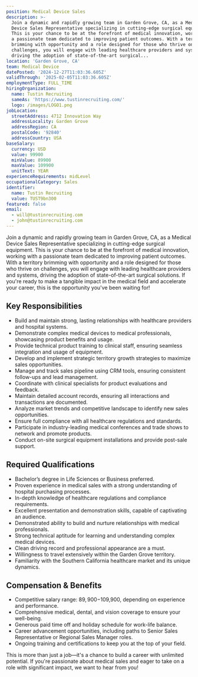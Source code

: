 ```yaml
---
position: Medical Device Sales
description: >-
  Join a dynamic and rapidly growing team in Garden Grove, CA, as a Medical
  Device Sales Representative specializing in cutting-edge surgical equipment.
  This is your chance to be at the forefront of medical innovation, working with
  a passionate team dedicated to improving patient outcomes. With a territory
  brimming with opportunity and a role designed for those who thrive on
  challenges, you will engage with leading healthcare providers and systems,
  driving the adoption of state-of-the-art surgical...
location: 'Garden Grove, CA'
team: Medical Device
datePosted: '2024-12-27T11:03:36.605Z'
validThrough: '2025-02-05T11:03:36.605Z'
employmentType: FULL_TIME
hiringOrganization:
  name: Tustin Recruiting
  sameAs: 'https://www.tustinrecruiting.com/'
  logo: /images/LOGO1.png
jobLocation:
  streetAddress: 4712 Innovation Way
  addressLocality: Garden Grove
  addressRegion: CA
  postalCode: '92840'
  addressCountry: USA
baseSalary:
  currency: USD
  value: 99900
  minValue: 89900
  maxValue: 109900
  unitText: YEAR
experienceRequirements: midLevel
occupationalCategory: Sales
identifier:
  name: Tustin Recruiting
  value: TUST9bn300
featured: false
email:
  - will@tustinrecruiting.com
  - john@tustinrecruiting.com
---
```




Join a dynamic and rapidly growing team in Garden Grove, CA, as a Medical Device Sales Representative specializing in cutting-edge surgical equipment. This is your chance to be at the forefront of medical innovation, working with a passionate team dedicated to improving patient outcomes. With a territory brimming with opportunity and a role designed for those who thrive on challenges, you will engage with leading healthcare providers and systems, driving the adoption of state-of-the-art surgical solutions. If you're ready to make a tangible impact in the medical field and accelerate your career, this is the opportunity you've been waiting for!

## Key Responsibilities
- Build and maintain strong, lasting relationships with healthcare providers and hospital systems.
- Demonstrate complex medical devices to medical professionals, showcasing product benefits and usage.
- Provide technical product training to clinical staff, ensuring seamless integration and usage of equipment.
- Develop and implement strategic territory growth strategies to maximize sales opportunities.
- Manage and track sales pipeline using CRM tools, ensuring consistent follow-ups and lead management.
- Coordinate with clinical specialists for product evaluations and feedback.
- Maintain detailed account records, ensuring all interactions and transactions are documented.
- Analyze market trends and competitive landscape to identify new sales opportunities.
- Ensure full compliance with all healthcare regulations and standards.
- Participate in industry-leading medical conferences and trade shows to network and promote products.
- Conduct on-site surgical equipment installations and provide post-sale support.

## Required Qualifications
- Bachelor’s degree in Life Sciences or Business preferred.
- Proven experience in medical sales with a strong understanding of hospital purchasing processes.
- In-depth knowledge of healthcare regulations and compliance requirements.
- Excellent presentation and demonstration skills, capable of captivating an audience.
- Demonstrated ability to build and nurture relationships with medical professionals.
- Strong technical aptitude for learning and understanding complex medical devices.
- Clean driving record and professional appearance are a must.
- Willingness to travel extensively within the Garden Grove territory.
- Familiarity with the Southern California healthcare market and its unique dynamics.

## Compensation & Benefits
- Competitive salary range: $89,900-$109,900, depending on experience and performance.
- Comprehensive medical, dental, and vision coverage to ensure your well-being.
- Generous paid time off and holiday schedule for work-life balance.
- Career advancement opportunities, including paths to Senior Sales Representative or Regional Sales Manager roles.
- Ongoing training and certifications to keep you at the top of your field.

This is more than just a job—it's a chance to build a career with unlimited potential. If you're passionate about medical sales and eager to take on a role with significant impact, we want to hear from you!